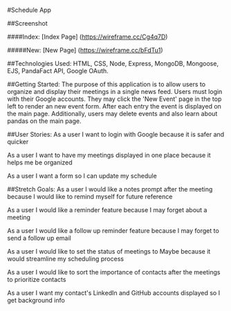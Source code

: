 #Schedule App

##Screenshot

####Index: 
[Index Page] (https://wireframe.cc/Cg4q7D)

#####New: 
[New Page] (https://wireframe.cc/bFdTu1)

##Technologies Used: 
HTML, CSS, Node, Express, MongoDB, Mongoose, EJS, PandaFact API, Google OAuth.

##Getting Started: 
The purpose of this application is to allow users to organize and display their meetings in a single news feed. Users must login with their Google accounts. They may click the 'New Event' page in the top left to render an new event form. After each entry the event is displayed on the main page. Additionally, users may delete events and also learn about pandas on the main page.


##User Stories: 
As a user I want to login with Google because it is safer and quicker

As a user I want to have my meetings displayed in one place because it helps me be organized

As a user I want a form so I can update my schedule


##Stretch Goals: 
As a user I would like a notes prompt after the meeting because I would like to remind myself for future reference

As a user I would like a reminder feature because I may forget about a meeting

As a user I would like a follow up reminder feature because I may forget to send a follow up email

As a user I would like to set the status of meetings to Maybe because it would streamline my scheduling process

As a user I would like to sort the importance of contacts after the meetings to prioritize contacts

As a user I want my contact's LinkedIn and GitHub accounts displayed so I get background info

